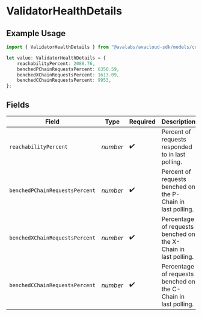 # ValidatorHealthDetails

## Example Usage

```typescript
import { ValidatorHealthDetails } from "@avalabs/avacloud-sdk/models/components";

let value: ValidatorHealthDetails = {
    reachabilityPercent: 2088.76,
    benchedPChainRequestsPercent: 6350.59,
    benchedXChainRequestsPercent: 1613.09,
    benchedCChainRequestsPercent: 9953,
};
```

## Fields

| Field                                                          | Type                                                           | Required                                                       | Description                                                    |
| -------------------------------------------------------------- | -------------------------------------------------------------- | -------------------------------------------------------------- | -------------------------------------------------------------- |
| `reachabilityPercent`                                          | *number*                                                       | :heavy_check_mark:                                             | Percent of requests responded to in last polling.              |
| `benchedPChainRequestsPercent`                                 | *number*                                                       | :heavy_check_mark:                                             | Percent of requests benched on the P-Chain in last polling.    |
| `benchedXChainRequestsPercent`                                 | *number*                                                       | :heavy_check_mark:                                             | Percentage of requests benched on the X-Chain in last polling. |
| `benchedCChainRequestsPercent`                                 | *number*                                                       | :heavy_check_mark:                                             | Percentage of requests benched on the C-Chain in last polling. |